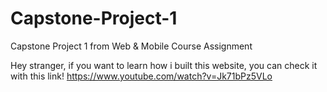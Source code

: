 # Capstone-Project-1
Capstone Project 1 from Web &amp; Mobile Course Assignment

Hey stranger, if you want to learn how i built this website, you can check it with this link!
https://www.youtube.com/watch?v=Jk71bPz5VLo
